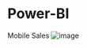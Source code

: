 # Power-BI
Mobile Sales 
![image](https://github.com/user-attachments/assets/fe7c6566-26fa-418f-9f51-0b931dadb979)

